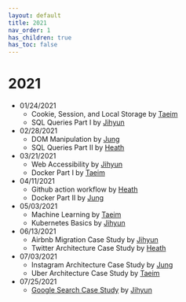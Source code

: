 ```yaml
---
layout: default
title: 2021
nav_order: 1
has_children: true
has_toc: false
---
```


# 2021

- 01/24/2021
    - Cookie, Session, and Local Storage by [Taeim](https://github.com/kwontaeim)
    - SQL Queries Part I by [Jihyun](https://github.com/jihyun-um)
- 02/28/2021
    - DOM Manipulation by [Jung](https://github.com/junglee1101)
    - SQL Queries Part II by [Heath](https://github.com/heathryu)
- 03/21/2021
    - Web Accessibility by [Jihyun](https://github.com/jihyun-um)
    - Docker Part I by [Taeim](https://github.com/kwontaeim)
- 04/11/2021
    - Github action workflow by [Heath](https://github.com/heathryu)
    - Docker Part II by [Jung](https://github.com/junglee1101)
- 05/03/2021
    - Machine Learning by [Taeim](https://github.com/kwontaeim)
    - Kubernetes Basics by [Jihyun](https://github.com/jihyun-um)
- 06/13/2021
    - Airbnb Migration Case Study by [Jihyun](https://github.com/jihyun-um)
    - Twitter Architecture Case Study by [Heath](https://github.com/heathryu)
- 07/03/2021
    - Instagram Architecture Case Study by [Jung](https://github.com/junglee1101)
    - Uber Architecture Case Study by [Taeim](https://github.com/kwontaeim)
- 07/25/2021
    - [Google Search Case Study](case_study/google_search.md) by [Jihyun](https://github.com/jihyun-um)
